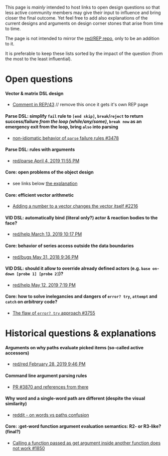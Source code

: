 This page is *mainly* intended to host links to open design questions so that less active community members may give their input to influence and bring closer the final outcome. Yet feel free to add also explanations of the current designs and arguments on design corner stones that arise from time to time.

The page is not intended to mirror the [red/REP repo](https://github.com/red/REP/issues), only to be an addition to it.

It is preferable to keep these lists sorted by the impact of the question (from the most to the least influential).

# Open questions

#### Vector & matrix DSL design
- [Comment in REP/43](https://github.com/red/REP/issues/43#issuecomment-463335295) // remove this once it gets it's own REP page

#### Parse DSL: simplify `fail` rule to `[end skip]`, `break`/`reject` to return success/failure *from the loop (while/any/some)*, `break now` as an emergency exit from the loop, bring `also` into parsing
- [non-idiomatic behavior of `parse` failure rules #3478](https://github.com/red/red/issues/3478#issuecomment-406884362)

#### Parse DSL: rules with arguments
- [red/parse April 4, 2019 11:55 PM](https://gitter.im/red/parse?at=5ca66f4c8148e555b24cd89b)

#### Core: open problems of the object design
- see links below [the explanation](https://github.com/red/red/wiki/[DOC]-Object-Notes#construct-vs-contextobject)

#### Core: efficient vector arithmetic
- [Adding a number to a vector changes the vector itself #2216](https://github.com/red/red/issues/2216)

#### VID DSL: automatically bind (literal only?) actor & reaction bodies to the face?
- [red/help March 13, 2019 10:17 PM](https://gitter.im/red/help?at=5c89572c1c18c82b3c07190d)

#### Core: behavior of series access outside the data boundaries
- [red/bugs May 31, 2018 9:36 PM](https://gitter.im/red/bugs?at=5b1040cb361a950a662f019b)

#### VID DSL: should it allow to override already defined actors (e.g. `base on-down [probe 1] [probe 2]`)?
- [red/help May 12, 2019 7:19 PM](https://gitter.im/red/help?at=5cd847775a1d435d462cc06f)

#### Core: how to solve inelegancies and dangers of `error? try`, `attempt` and `catch` on *arbitrary* code?
- [The flaw of `error? try` approach #3755](https://github.com/red/red/issues/3755)

# Historical questions & explanations

#### Arguments on why paths evaluate picked items (so-called active accessors)
- [red/red February 28, 2019 9:46 PM](https://gitter.im/red/red?at=5c782ca0c1cab53d6f53dd6d)

#### Command line argument parsing rules
- [PR #3870 and references from there](https://github.com/red/red/pull/3870)

#### Why word and a single-word path are different (despite the visual similarity)
- [reddit - on words vs paths confusion](https://www.reddit.com/r/redlang/comments/86kdwr/on_words_vs_paths_confusion/)

#### Core: :get-word function argument evaluation semantics: R2- or R3-like? (final?)
- [Calling a function passed as get argument inside another function does not work #1850](https://github.com/red/red/issues/1850)



